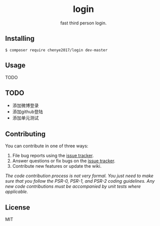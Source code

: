 <h1 align="center"> login </h1>

<p align="center"> fast third person login.</p>


## Installing

```shell
$ composer require chenye2017/login dev-master
```

## Usage

TODO

## TODO
- 添加微博登录
- 添加github登陆
- 添加单元测试

## Contributing

You can contribute in one of three ways:

1. File bug reports using the [issue tracker](https://github.com/chenye2017/login/issues).
2. Answer questions or fix bugs on the [issue tracker](https://github.com/chenye2017/login/issues).
3. Contribute new features or update the wiki.

_The code contribution process is not very formal. You just need to make sure that you follow the PSR-0, PSR-1, and PSR-2 coding guidelines. Any new code contributions must be accompanied by unit tests where applicable._

## License

MIT
